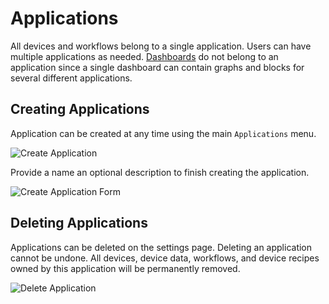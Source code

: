 # Applications

All devices and workflows belong to a single application. Users can have multiple applications as needed. [Dashboards](/dashboards/overview) do not belong to an application since a single dashboard can contain graphs and blocks for several different applications.

## Creating Applications

Application can be created at any time using the main `Applications` menu.

![Create Application](/images/applications/create-application.png "Create Application")

Provide a name an optional description to finish creating the application.

![Create Application Form](/images/applications/create-application-form.png "Create Application Form")

## Deleting Applications

Applications can be deleted on the settings page. Deleting an application cannot be undone. All devices, device data, workflows, and device recipes owned by this application will be permanently removed.

![Delete Application](/images/applications/delete-application.png "Delete Application")
